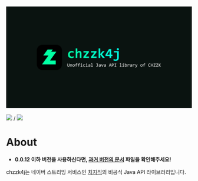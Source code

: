 ![](../image/banner.png)

![](https://img.shields.io/maven-central/v/io.github.R2turnTrue/chzzk4j) /
[![](https://img.shields.io/badge/Discord%20Server-7289da)](https://discord.gg/gtJ265XZWn)

# About

* **0.0.12 이하 버전을 사용하신다면, [과거 버전의 문서](https://github.com/R2turnTrue/chzzk4j/blob/2a5936c9570220957c3ef4f13462d12d4d19e4ff/README.md) 파일을 확인해주세요!**

chzzk4j는 네이버 스트리밍 서비스인 [치지직](https://chzzk.naver.com)의 비공식 Java API 라이브러리입니다.